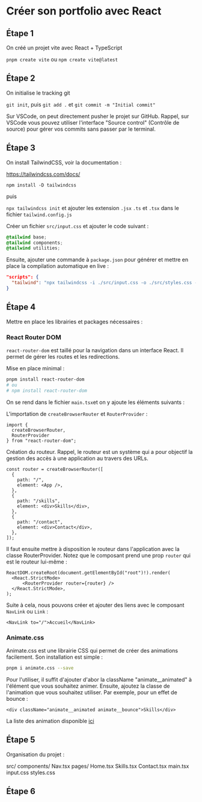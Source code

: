 # Créer son portfolio avec React

## Étape 1

On créé un projet vite avec React + TypeScript

`pnpm create vite` ou `npm create vite@latest`

## Étape 2

On initialise le tracking git

`git init`, puis `git add .` et `git commit -m "Initial commit"`

Sur VSCode, on peut directement pusher le projet sur GitHub. Rappel, sur VSCode vous pouvez utiliser l'interface "Source control" (Contrôle de source) pour gérer vos commits sans passer par le terminal.

## Étape 3

On install TailwindCSS, voir la documentation :

https://tailwindcss.com/docs/

`npm install -D tailwindcss`

puis

`npx tailwindcss init` et ajouter les extension `.jsx` `.ts` et `.tsx` dans le fichier `tailwind.config.js`

Créer un fichier `src/input.css` et ajouter le code suivant :

```css
@tailwind base;
@tailwind components;
@tailwind utilities;
```

Ensuite, ajouter une commande à `package.json` pour générer et mettre en place la compilation automatique en live :

```json
"scripts": {
  "tailwind": "npx tailwindcss -i ./src/input.css -o ./src/styles.css --watch"
}
```

## Étape 4

Mettre en place les librairies et packages nécessaires :


### React Router DOM

`react-router-dom` est taillé pour la navigation dans un interface React. Il permet de gérer les routes et les redirections.

Mise en place minimal :

```bash
pnpm install react-router-dom
# ou
# npm install react-router-dom
```

On se rend dans le fichier `main.tsx`et on y ajoute les éléments suivants :

L'importation de `createBrowserRouter` et `RouterProvider` :

```tsx
import {
  createBrowserRouter,
  RouterProvider
} from "react-router-dom";
```

Création du routeur. Rappel, le routeur est un système qui a pour objectif la gestion des accès à une application au travers des URLs.

```tsx
const router = createBrowserRouter([
  {
    path: "/",
    element: <App />,
  },
  {
    path: "/skills",
    element: <div>Skills</div>,
  },
  {
    path: "/contact",
    element: <div>Contact</div>,
  },
]);
```

Il faut ensuite mettre à disposition le routeur dans l'application avec la classe RouterProvider. Notez que le composant prend une prop `router` qui est le routeur lui-même :

```tsx
ReactDOM.createRoot(document.getElementById("root")!).render(
  <React.StrictMode>
      <RouterProvider router={router} />
  </React.StrictMode>,
);
```

Suite à cela, nous pouvons créer et ajouter des liens avec le composant `NavLink` ou `Link` :

```tsx
<NavLink to="/">Accueil</NavLink>
```

### Animate.css

Animate.css est une librairie CSS qui permet de créer des animations facilement. Son installation est simple :

```bash
pnpm i animate.css --save
```

Pour l'utiliser, il suffit d'ajouter d'abor la className "animate__animated" à l'élément que vous souhaitez animer. Ensuite, ajoutez la classe de l'animation que vous souhaitez utiliser. Par exemple, pour un effet de bounce :

```tsx
<div className="animate__animated animate__bounce">Skills</div>
```

La liste des animation disponible [ici](https://animate.style/)

## Étape 5

Organisation du projet : 

src/
  components/
    Nav.tsx
  pages/
    Home.tsx
    Skills.tsx
    Contact.tsx
  main.tsx
  input.css
  styles.css


  ## Étape 6
